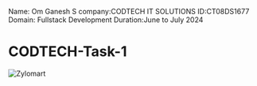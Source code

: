 Name: Om Ganesh S
company:CODTECH IT SOLUTIONS
ID:CT08DS1677
Domain: Fullstack Development
Duration:June to July 2024


# CODTECH-Task-1



![Zylomart](https://github.com/Omnikutti/CODTECH-Task-1/assets/98655887/b12f3d06-8cf0-4689-ac29-abdf3c06f920)
